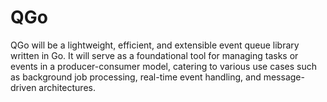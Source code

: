 # QGo
QGo will be a lightweight, efficient, and extensible event queue library written in Go. It will serve as a foundational tool for managing tasks or events in a producer-consumer model, catering to various use cases such as background job processing, real-time event handling, and message-driven architectures.
